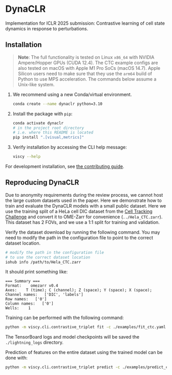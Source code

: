 # DynaCLR

Implementation for ICLR 2025 submission:
Contrastive learning of cell state dynamics in response to perturbations.

## Installation

> **Note**:
> The full functionality is tested on Linux `x86_64` with NVIDIA Ampere/Hopper GPUs (CUDA 12.4).
> The CTC example configs are also tested on macOS with Apple M1 Pro SoCs (macOS 14.7).
> Apple Silicon users need to make sure that they use
> the `arm64` build of Python to use MPS acceleration.
> The commands below assume a Unix-like system.

1. We recommend using a new Conda/virtual environment.

    ```sh
    conda create --name dynaclr python=3.10
    ```

2. Install the package with `pip`:

    ```sh
    conda activate dynaclr
    # in the project root directory
    # i.e. where this README is located
    pip install ".[visual,metrics]"
    ```

3. Verify installation by accessing the CLI help message:

    ```sh
    viscy --help
    ```

For development installation, see [the contributing guide](./CONTRIBUTING.md).

## Reproducing DynaCLR

Due to anonymity requirements during the review process,
we cannot host the large custom datasets used in the paper.
Here we demonstrate how to train and evaluate the DynaCLR models with a small public dataset.
Here we use the training split of a HeLa cell DIC dataset from the
[Cell Tracking Challenge](http://data.celltrackingchallenge.net/training-datasets/DIC-C2DH-HeLa.zip)
and convert it to OME-Zarr for convenience (`../Hela_CTC.zarr`).
This dataset has 2 FOVs, and we use a 1:1 split for training and validation.

Verify the dataset download by running the following command.
You may need to modify the path in the configuration file to point to the correct dataset location.

```sh
# modify the path in the configuration file
# to use the correct dataset location
iohub info /path/to/Hela_CTC.zarr
```

It should print something like:

```text
=== Summary ===
Format:    omezarr v0.4
Axes:    T (time); C (channel); Z (space); Y (space); X (space);
Channel names:   ['DIC', 'labels']
Row names:   ['0']
Column names:   ['0']
Wells:    1
```

Training can be performed with the following command:

```sh
python -m viscy.cli.contrastive_triplet fit -c ./examples/fit_ctc.yaml
```

The TensorBoard logs and model checkpoints will be saved the `./lightning_logs` directory.

Prediction of features on the entire dataset using the trained model can be done with:

```sh
python -m viscy.cli.contrastive_triplet predict -c ./examples/predict_ctc.yaml
```
